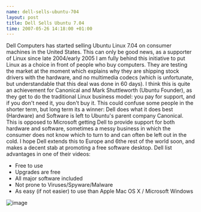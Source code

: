 ```yaml
--- 
name: dell-sells-ubuntu-704 
layout: post 
title: Dell Sells Ubuntu 7.04 
time: 2007-05-26 14:18:00 +01:00 
--- 
```


Dell Computers has started
selling Ubuntu Linux 7.04 on consumer machines in the United States.
This can only be good news, as a supporter of Linux since late
2004/early 2005 I am fully behind this initiative to put Linux as a
choice in front of people who buy computers. They are testing the market
at the moment which explains why they are shipping stock drivers with
the hardware, and no multimedia codecs (which is unfortunate, but
understandable that this deal was done in 60 days). I think this is
quite an achievement for Canonical and Mark Shuttleworth (Ubuntu
Founder), as they get to do the traditional Linux business model: you
pay for support, and if you don't need it, you don't buy it. This could
confuse some people in the shorter term, but long term its a winner:
Dell does what it does best (Hardware) and Software is left to Ubuntu's
parent company Canonical. This is opposed to Microsoft getting Dell to
provide support for both hardware and software, sometimes a messy
business in which the consumer does not know which to turn to and can
often be left out in the cold. I hope Dell extends this to Europe and
6the rest of the world soon, and makes a decent stab at promoting a free
software desktop. Dell list advantages in one of their videos:  
-   Free to use
-   Upgrades are free
-   All major software included
-   Not prone to Viruses/Spyware/Malware
-   As easy (if not easier) to use than Apple Mac OS X / Microsoft
    Windows  

  
  
![image](https://blogger.googleusercontent.com/tracker/7231752728434532377-5308256379503748810?l=neil.grogan.ie)
